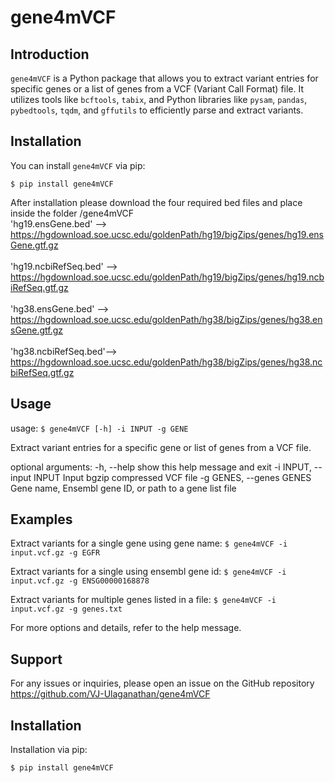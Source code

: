 # gene4mVCF

## Introduction
`gene4mVCF` is a Python package that allows you to extract variant entries for specific genes or a list of genes from a VCF (Variant Call Format) file. It utilizes tools like `bcftools`, `tabix`, and Python libraries like `pysam`, `pandas`, `pybedtools`, `tqdm`, and `gffutils` to efficiently parse and extract variants.

## Installation

You can install `gene4mVCF` via pip:

`$ pip install gene4mVCF`

After installation please download the four required bed files and place inside the folder /gene4mVCF
<br>'hg19.ensGene.bed' --> https://hgdownload.soe.ucsc.edu/goldenPath/hg19/bigZips/genes/hg19.ensGene.gtf.gz </br>
<br>'hg19.ncbiRefSeq.bed' --> https://hgdownload.soe.ucsc.edu/goldenPath/hg19/bigZips/genes/hg19.ncbiRefSeq.gtf.gz </br>
<br>'hg38.ensGene.bed' --> https://hgdownload.soe.ucsc.edu/goldenPath/hg38/bigZips/genes/hg38.ensGene.gtf.gz </br>
<br>'hg38.ncbiRefSeq.bed'--> https://hgdownload.soe.ucsc.edu/goldenPath/hg38/bigZips/genes/hg38.ncbiRefSeq.gtf.gz </br>

## Usage
usage: `$ gene4mVCF [-h] -i INPUT -g GENE`

Extract variant entries for a specific gene or list of genes from a VCF file.

optional arguments:
  -h, --help            show this help message and exit
  -i INPUT, --input INPUT
                        Input bgzip compressed VCF file
  -g GENES, --genes GENES
                        Gene name, Ensembl gene ID, or path to a gene list file

## Examples
Extract variants for a single gene using gene name:
`$ gene4mVCF -i input.vcf.gz -g EGFR`

Extract variants for a single using ensembl gene id:
`$ gene4mVCF -i input.vcf.gz -g ENSG00000168878`

Extract variants for multiple genes listed in a file:
`$ gene4mVCF -i input.vcf.gz -g genes.txt`

For more options and details, refer to the help message.

## Support
For any issues or inquiries, please open an issue on the GitHub repository https://github.com/VJ-Ulaganathan/gene4mVCF


## Installation

Installation via pip:

`$ pip install gene4mVCF`



